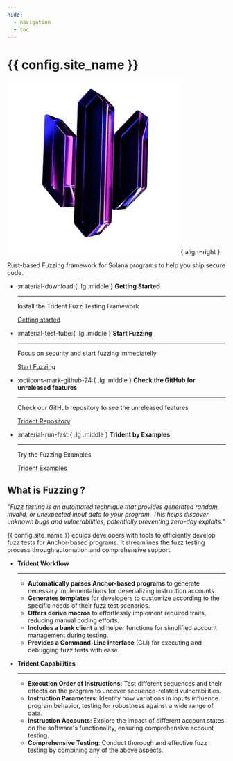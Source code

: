```yaml
---
hide:
  - navigation
  - toc
---
```


# {{ config.site_name }}

![Trident](./images/trident-logo-smaller.png){ align=right }

Rust-based Fuzzing framework for Solana programs to help you ship secure code.

<div class="grid cards" markdown>

-   :material-download:{ .lg .middle } __Getting Started__

    ---

    Install the Trident Fuzz Testing Framework

    [Getting started](./getting-started/getting-started.md)

-   :material-test-tube:{ .lg .middle } __Start Fuzzing__

    ---

    Focus on security and start fuzzing immediatelly

    [Start Fuzzing](./fuzzing/first-steps/fuzz-test-initialization.md)

-   :octicons-mark-github-24:{ .lg .middle } __Check the GitHub for unreleased features__

    ---

    Check our GitHub repository to see the unreleased features

    [Trident Repository](https://github.com/Ackee-Blockchain/trident/tree/develop)

-   :material-run-fast:{ .lg .middle } __Trident by Examples__

    ---

    Try the Fuzzing Examples

    [Trident Examples](./fuzzing/extra/examples.md)

</div>


## What is Fuzzing ?

*"Fuzz testing is an automated technique that provides generated random, invalid, or unexpected input data to your program. This helps discover unknown bugs and vulnerabilities, potentially preventing zero-day exploits."*


{{ config.site_name }} equips developers with tools to efficiently develop fuzz tests for Anchor-based programs. It streamlines the fuzz testing process through automation and comprehensive support

<div class="grid cards" markdown>

- __Trident Workflow__

    ---

    - **Automatically parses Anchor-based programs** to generate necessary implementations for deserializing instruction accounts.
    - **Generates templates** for developers to customize according to the specific needs of their fuzz test scenarios.
    - **Offers derive macros** to effortlessly implement required traits, reducing manual coding efforts.
    - **Includes a bank client** and helper functions for simplified account management during testing.
    - **Provides a Command-Line Interface** (CLI) for executing and debugging fuzz tests with ease.

- __Trident Capabilities__

    ---

    - **Execution Order of Instructions**: Test different sequences and their effects on the program to uncover sequence-related vulnerabilities.
    - **Instruction Parameters**: Identify how variations in inputs influence program behavior, testing for robustness against a wide range of data.
    - **Instruction Accounts**: Explore the impact of different account states on the software's functionality, ensuring comprehensive account testing.
    - **Comprehensive Testing**: Conduct thorough and effective fuzz testing by combining any of the above aspects.

</div>
